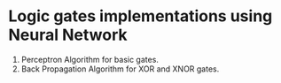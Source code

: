 # Logic gates implementations using Neural Network
1. Perceptron Algorithm for basic gates.
2. Back Propagation Algorithm for XOR and XNOR gates.